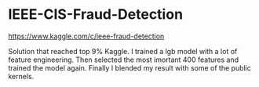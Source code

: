 # IEEE-CIS-Fraud-Detection

https://www.kaggle.com/c/ieee-fraud-detection

Solution that reached top 9% Kaggle. I trained a lgb model with a lot of feature engineering. Then selected the most imortant 400 features and trained the model again. Finally I blended my result with some of the public kernels.